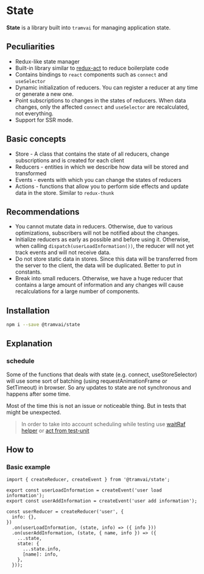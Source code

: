 # State

**State** is a library built into `tramvai` for managing application state.

## Peculiarities

- Redux-like state manager
- Built-in library similar to [redux-act](https://github.com/pauldijou/redux-act) to reduce boilerplate code
- Contains bindings to `react` components such as `connect` and `useSelector`
- Dynamic initialization of reducers. You can register a reducer at any time or generate a new one.
- Point subscriptions to changes in the states of reducers. When data changes, only the affected `connect` and `useSelector` are recalculated, not everything.
- Support for SSR mode.

## Basic concepts

- Store - A class that contains the state of all reducers, change subscriptions and is created for each client
- Reducers - entities in which we describe how data will be stored and transformed
- Events - events with which you can change the states of reducers
- Actions - functions that allow you to perform side effects and update data in the store. Similar to `redux-thunk`

## Recommendations

- You cannot mutate data in reducers. Otherwise, due to various optimizations, subscribers will not be notified about the changes.
- Initialize reducers as early as possible and before using it. Otherwise, when calling `dispatch(userLoadInformation())`, the reducer will not yet track events and will not receive data.
- Do not store static data in stores. Since this data will be transferred from the server to the client, the data will be duplicated. Better to put in constants.
- Break into small reducers. Otherwise, we have a huge reducer that contains a large amount of information and any changes will cause recalculations for a large number of components.

## Installation

```bash
npm i --save @tramvai/state
```

## Explanation

### schedule

Some of the functions that deals with state (e.g. connect, useStoreSelector) will use some sort of batching (using requestAnimationFrame or SetTimeout) in browser. So any updates to state are not synchronous and happens after some time.

Most of the time this is not an issue or noticeable thing. But in tests that might be unexpected.

> In order to take into account scheduling while testing use [waitRaf helper](references/tramvai/test/jsdom.md#waitraf) or [act from test-unit](references/tramvai/test/unit.md#act)

## How to

### Basic example

```tsx
import { createReducer, createEvent } from '@tramvai/state';

export const userLoadInformation = createEvent('user load information');
export const userAddInformation = createEvent('user add information');

const userReducer = createReducer('user', {
  info: {},
})
  .on(userLoadInformation, (state, info) => ({ info }))
  .on(userAddInformation, (state, { name, info }) => ({
    ...state,
    state: {
      ...state.info,
      [name]: info,
    },
  }));
```
